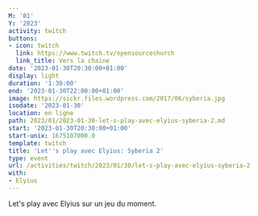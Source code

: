 ```yaml
---
M: '01'
Y: '2023'
activity: twitch
buttons:
- icon: twitch
  link: https://www.twitch.tv/opensourcechurch
  link_title: Vers la chaine
date: '2023-01-30T20:30:00+01:00'
display: light
duration: '1:30:00'
end: '2023-01-30T22:00:00+01:00'
image: https://sickr.files.wordpress.com/2017/06/syberia.jpg
isodate: '2023-01-30'
location: en ligne
path: 2023/01/2023-01-30-let-s-play-avec-elyius-syberia-2.md
start: '2023-01-30T20:30:00+01:00'
start-unix: 1675107000.0
template: twitch
title: 'Let''s play avec Elyius: Syberia 2'
type: event
url: /activities/twitch/2023/01/30/let-s-play-avec-elyius-syberia-2
with:
- Elyius
---
```

Let's play avec Elyius sur un jeu du moment.